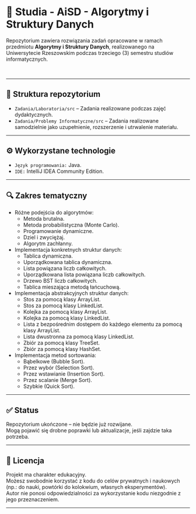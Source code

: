 # 📘 Studia - AiSD - Algorytmy i Struktury Danych

Repozytorium zawiera rozwiązania zadań opracowane w ramach przedmiotu **Algorytmy i Struktury Danych**, realizowanego na Uniwersytecie Rzeszowskim podczas trzeciego (3) semestru studiów informatycznych.  

&nbsp;  

---

## 📁 Struktura repozytorium

- `Zadania/Laboratoria/src` – Zadania realizowane podczas zajęć dydaktycznych.  
- `Zadania/Problemy Informatyczne/src` – Zadania realizowane samodzielnie jako uzupełnienie, rozszerzenie i utrwalenie materiału.  

---

## ⚙️ Wykorzystane technologie

- `Język programowania:` Java.  
- `IDE:` IntelliJ IDEA Community Edition.  

---

## 🔍 Zakres tematyczny

- Różne podejścia do algorytmów:  
  - Metoda brutalna.  
  - Metoda probabilistyczna (Monte Carlo).  
  - Programowanie dynamiczne.  
  - Dziel i zwyciężaj.  
  - Algorytm zachłanny.
- Implementacja konkretnych struktur danych:
  - Tablica dynamiczna.  
  - Uporządkowana tablica dynamiczna.  
  - Lista powiązana liczb całkowitych.  
  - Uporządkowana lista powiązana liczb całkowitych.  
  - Drzewo BST liczb całkowitych.  
  - Tablica mieszająca metodą łańcuchową.  
- Implementacja abstrakcyjnych struktur danych:
  - Stos za pomocą klasy ArrayList.  
  - Stos za pomocą klasy LinkedList.  
  - Kolejka za pomocą klasy ArrayList.  
  - Kolejka za pomocą klasy LinkedList.  
  - Lista z bezpośrednim dostępem do każdego elementu za pomocą klasy ArrayList.  
  - Lista dwustronna za pomocą klasy LinkedList.  
  - Zbiór za pomocą klasy TreeSet.  
  - Zbiór za pomocą klasy HashSet.  
- Implementacja metod sortowania:  
  - Bąbelkowe (Bubble Sort).  
  - Przez wybór (Selection Sort).  
  - Przez wstawianie (Insertion Sort).  
  - Przez scalanie (Merge Sort).  
  - Szybkie (Quick Sort).  

---

## ✅ Status

Repozytorium ukończone – nie będzie już rozwijane.  
Mogą pojawić się drobne poprawki lub aktualizacje, jeśli zajdzie taka potrzeba.  

---

## 📄 Licencja

Projekt ma charakter edukacyjny.  
Możesz swobodnie korzystać z kodu do celów prywatnych i naukowych (np.: do nauki, powtórki do kolokwium, własnych eksperymentów).  
Autor nie ponosi odpowiedzialności za wykorzystanie kodu niezgodnie z jego przeznaczeniem.  

---

